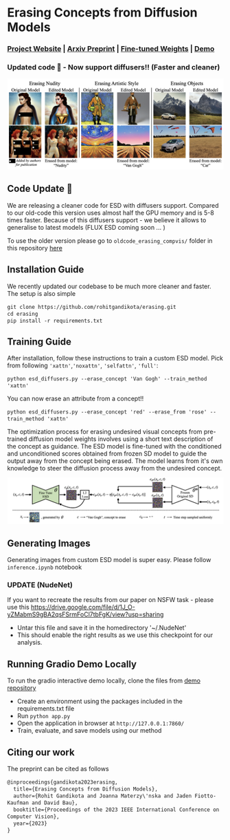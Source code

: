 # Erasing Concepts from Diffusion Models
###  [Project Website](https://erasing.baulab.info) | [Arxiv Preprint](https://arxiv.org/pdf/2303.07345.pdf) | [Fine-tuned Weights](https://erasing.baulab.info/weights/esd_models/) | [Demo](https://huggingface.co/spaces/baulab/Erasing-Concepts-In-Diffusion) <br>

### Updated code 🚀 - Now support diffusers!! (Faster and cleaner)

<div align='center'>
<img src = 'images/applications.png'>
</div>

## Code Update 🚀
We are releasing a cleaner code for ESD with diffusers support. Compared to our old-code this version uses almost half the GPU memory and is 5-8 times faster. Because of this diffusers support - we believe it allows to generalise to latest models (FLUX ESD coming soon ... ) <br>

To use the older version please go to `oldcode_erasing_compvis/` folder in this repository [here](https://github.com/rohitgandikota/erasing/tree/main/oldcode_erasing_compvis)

## Installation Guide
We recently updated our codebase to be much more cleaner and faster. The setup is also simple
```
git clone https://github.com/rohitgandikota/erasing.git
cd erasing
pip install -r requirements.txt
```

## Training Guide

After installation, follow these instructions to train a custom ESD model. Pick from following `'xattn'`,`'noxattn'`, `'selfattn'`, `'full'`:
```
python esd_diffusers.py --erase_concept 'Van Gogh' --train_method 'xattn'
```

You can now erase an attribute from a concept!! 
```
python esd_diffusers.py --erase_concept 'red' --erase_from 'rose' --train_method 'xattn'
```

The optimization process for erasing undesired visual concepts from pre-trained diffusion model weights involves using a short text description of the concept as guidance. The ESD model is fine-tuned with the conditioned and unconditioned scores obtained from frozen SD model to guide the output away from the concept being erased. The model learns from it's own knowledge to steer the diffusion process away from the undesired concept.
<div align='center'>
<img src = 'images/ESD.png'>
</div>

## Generating Images

Generating images from custom ESD model is super easy. Please follow `inference.ipynb` notebook

### UPDATE (NudeNet)
If you want to recreate the results from our paper on NSFW task - please use this https://drive.google.com/file/d/1J_O-yZMabmS9gBA2qsFSrmFoCl7tbFgK/view?usp=sharing

* Untar this file and save it in the homedirectory '~/.NudeNet'
* This should enable the right results as we use this checkpoint for our analysis.

## Running Gradio Demo Locally

To run the gradio interactive demo locally, clone the files from [demo repository](https://huggingface.co/spaces/baulab/Erasing-Concepts-In-Diffusion/tree/main) <br>

* Create an environment using the packages included in the requirements.txt file
* Run `python app.py`
* Open the application in browser at `http://127.0.0.1:7860/`
* Train, evaluate, and save models using our method
  
## Citing our work
The preprint can be cited as follows
```
@inproceedings{gandikota2023erasing,
  title={Erasing Concepts from Diffusion Models},
  author={Rohit Gandikota and Joanna Materzy\'nska and Jaden Fiotto-Kaufman and David Bau},
  booktitle={Proceedings of the 2023 IEEE International Conference on Computer Vision},
  year={2023}
}
```
